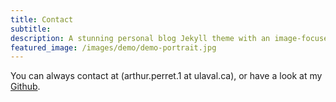 ```yaml
---
title: Contact
subtitle: 
description: A stunning personal blog Jekyll theme with an image-focused design.
featured_image: /images/demo/demo-portrait.jpg
---
```




You can always contact at (arthur.perret.1 at ulaval.ca), or have a look at my [Github](https://github.com/arthurperret).